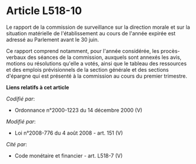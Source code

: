 # Article L518-10

Le rapport de la commission de surveillance sur la direction morale et sur la situation matérielle de l'établissement au
cours de l'année expirée est adressé au Parlement avant le 30 juin.

Ce rapport comprend notamment, pour l'année considérée, les procès-verbaux des séances de la commission, auxquels sont
annexés les avis, motions ou résolutions qu'elle a votés, ainsi que le tableau des ressources et des emplois prévisionnels de
la section générale et des sections d'épargne qui est présenté à la commission au cours du premier trimestre.

**Liens relatifs à cet article**

_Codifié par_:

  - Ordonnance n°2000-1223 du 14 décembre 2000 (V)

_Modifié par_:

  - Loi n°2008-776 du 4 août 2008 - art. 151 (V)

_Cité par_:

  - Code monétaire et financier - art. L518-7 (V)
